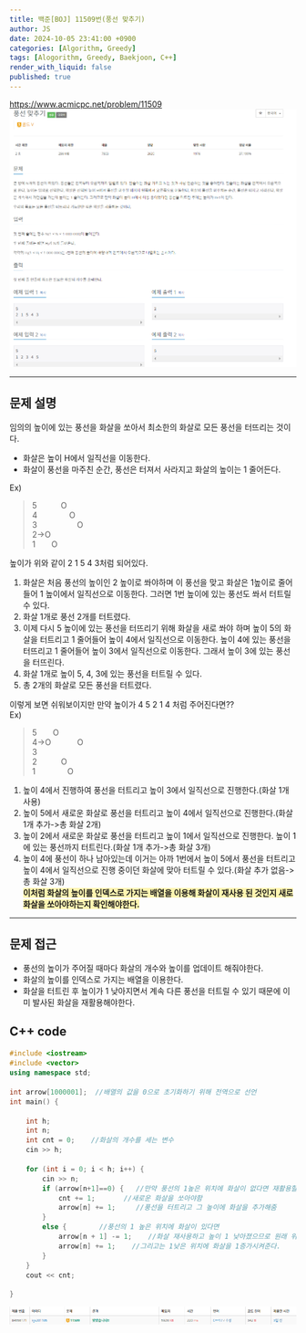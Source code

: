 ```yaml
---
title: 백준[BOJ] 11509번(풍선 맞추기)
author: JS
date: 2024-10-05 23:41:00 +0900
categories: [Algorithm, Greedy]
tags: [Alogorithm, Greedy, Baekjoon, C++]
render_with_liquid: false
published: true
---
```

<https://www.acmicpc.net/problem/11509>
![image](./assets/img/baekjoon/11509.png)

-----

## __문제 설명__
임의의 높이에 있는 풍선을 화살을 쏘아서 최소한의 화살로 모든 풍선을 터뜨리는 것이다.  
- 화살은 높이 H에서 일직선을 이동한다.
- 화살이 풍선을 마주친 순간, 풍선은 터져서 사라지고 화살의 높이는 1 줄어든다.  

Ex)
>5&emsp;&emsp;&emsp;O    
>4&emsp;&emsp;&emsp;&emsp;O  
>3&emsp;&emsp;&emsp;&emsp;&emsp;O  
>2->O  
>1&emsp;&emsp;O

높이가 위와 같이 2 1 5 4 3처럼 되어있다.  
1. 화살은 처음 풍선의 높이인 2 높이로 쏴야하며 이 풍선을 맞고 화살은 1높이로 줄어들어 1 높이에서 일직선으로 이동한다. 그러면 1번 높이에 있는 풍선도 쏴서 터트릴 수 있다.  
2. 화살 1개로 풍선 2개를 터트렸다.   
3. 이제 다시 5 높이에 있는 풍선을 터뜨리기 위해 화살을 새로 쏴야 하며 높이 5의 화살을 터트리고 1 줄어들어 높이 4에서 일직선으로 이동한다. 높이 4에 있는 풍선을 터뜨리고 1 줄어들어 높이 3에서 일직선으로 이동한다. 그래서 높이 3에 있는 풍선을 터뜨린다.  
4. 화살 1개로 높이 5, 4, 3에 있는 풍선을 터트릴 수 있다.
5. 총 2개의 화살로 모든 풍선을 터트렸다.  

이렇게 보면 쉬워보이지만 만약 높이가 4 5 2 1 4 처럼 주어진다면??  
Ex) 
>5&emsp;&emsp;O  
>4->O  &emsp;&emsp;&emsp;O  
>3  
>2&emsp;&emsp;&emsp;O  
>1&emsp;&emsp;&emsp;&emsp;O

1. 높이 4에서 진행하여 풍선을 터트리고 높이 3에서 일직선으로 진행한다.(화살 1개 사용)
2. 높이 5에서 새로운 화살로 풍선을 터트리고 높이 4에서 일직선으로 진행한다.(화살 1개 추가->총 화살 2개)
3. 높이 2에서 새로운 화살로 풍선을 터트리고 높이 1에서 일직선으로 진행한다. 높이 1에 있는 풍선까지 터트린다.(화살 1개 추가->총 화살 3개)
4. 높이 4에 풍선이 하나 남아있는데 이거는 아까 1번에서 높이 5에서 풍선을 터트리고 높이 4에서 일직선으로 진행 중이던 화살에 맞아 터트릴 수 있다.(화살 추가 없음->총 화살 3개)  
<span style="background-color:#fff5b1">__이처럼 화살의 높이를 인덱스로 가지는 배열을 이용해 화살이 재사용 된 것인지 새로 화살을 쏘아야하는지 확인해야한다.__</span>

-----
## __문제 접근__
- 풍선의 높이가 주어질 때마다 화살의 개수와 높이를 업데이트 해줘야한다.  
- 화살의 높이를 인덱스로 가지는 배열을 이용한다.  
- 화살을 터트린 후 높이가 1 낮아지면서 계속 다른 풍선을 터트릴 수 있기 때문에 이미 발사된 화살을 재활용해야한다.
## __C++ code__  

```cpp
#include <iostream>
#include <vector>
using namespace std;

int arrow[1000001];  //배열의 값을 0으로 초기화하기 위해 전역으로 선언
int main() {

	int h;
	int n;
	int cnt = 0;    //화살의 개수를 세는 변수
	cin >> h;

	for (int i = 0; i < h; i++) {
		cin >> n;
		if (arrow[n+1]==0) {   //만약 풍선의 1높은 위치에 화살이 없다면 재활용할 수 없으므로
			cnt += 1;       //새로운 화살을 쏘아야함
			arrow[n] += 1;     //풍선을 터트리고 그 높이에 화살을 추가해줌
		} 
		else {        //풍선의 1 높은 위치에 화살이 있다면
			arrow[n + 1] -= 1;    //화살 재사용하고 높이 1 낮아졌으므로 원래 위치에 있는 화살을 1 감소시켜줌
			arrow[n] += 1;    //그리고는 1낮은 위치에 화살을 1증가시켜준다.
		}
	}
	cout << cnt;

}
```

![img](./assets/img/baekjoon/11509-1.png)
